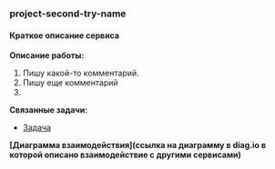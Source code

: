 ### project-second-try-name
#### Краткое описание сервиса


**Описание работы:** 
1. Пишу какой-то комментарий.
2. Пишу еще комментарий
3. 

**Связанные задачи:**
* [Задача](url)

**[Диаграмма взаимодействия](ссылка на диаграмму в diag.io в которой описано взаимодействие с другими сервисами)**
